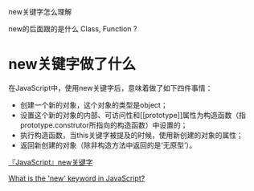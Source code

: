 new关键字怎么理解

new的后面跟的是什么 Class, Function ?

# new关键字做了什么
在JavaScript中，使用new关键字后，意味着做了如下四件事情：

* 创建一个新的对象，这个对象的类型是object；
* 设置这个新的对象的内部、可访问性和[[prototype]]属性为构造函数（指prototype.construtor所指向的构造函数）中设置的；
* 执行构造函数，当this关键字被提及的时候，使用新创建的对象的属性；
* 返回新创建的对象（除非构造方法中返回的是‘无原型’）。

[『JavaScript』new关键字](http://www.cnblogs.com/sitemanager/p/3535959.html)

[What is the 'new' keyword in JavaScript?](http://stackoverflow.com/questions/1646698/what-is-the-new-keyword-in-javascript)
